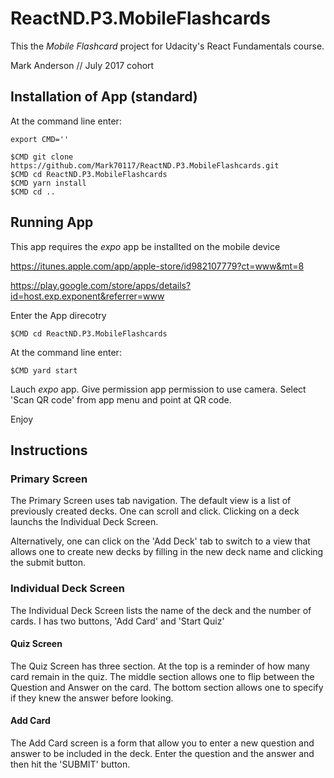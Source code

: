 # ReactND.P3.MobileFlashcards

This the _Mobile Flashcard_ project for Udacity's React Fundamentals course.

Mark Anderson // July 2017 cohort

## Installation of App (standard)

At the command line enter:
```
export CMD=''

$CMD git clone https://github.com/Mark70117/ReactND.P3.MobileFlashcards.git
$CMD cd ReactND.P3.MobileFlashcards
$CMD yarn install
$CMD cd ..
```


## Running App
This app requires the _expo_ app be installted on the mobile device

https://itunes.apple.com/app/apple-store/id982107779?ct=www&mt=8

https://play.google.com/store/apps/details?id=host.exp.exponent&referrer=www

Enter the App direcotry
```
$CMD cd ReactND.P3.MobileFlashcards
```

At the command line enter:
```
$CMD yard start
```

Lauch _expo_ app.  Give permission app permission to use camera.  Select 'Scan QR code' from app menu and point at QR code.

Enjoy


## Instructions

### Primary Screen

The Primary Screen uses tab navigation.  The default view is a list of previously created decks.  One can scroll and click.
Clicking on a deck launchs the Individual Deck Screen.

Alternatively, one can click on the 'Add Deck' tab to switch to a view that allows one to create new decks by filling in the 
new deck name and clicking the submit button.

### Individual Deck Screen

The Individual Deck Screen lists the name of the deck and the number of cards.  I has two buttons, 'Add Card' and 'Start Quiz'


#### Quiz Screen

The Quiz Screen has three section.  At the top is a reminder of how many card remain in the quiz.  The middle section allows one to
flip between the Question and Answer on the card.  The bottom section allows one to specify if they knew the answer before looking.

#### Add Card

The Add Card screen is a form that allow you to enter a new question and answer to be included in the deck.  Enter the question and
the answer and then hit the 'SUBMIT' button.